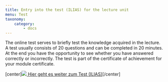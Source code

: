 ```yaml
---
title: Entry into the test (ILIAS) for the lecture unit
menu: Test
taxonomy:
    category:
        - docs
---
```

The online test serves to briefly test the knowledge acquired in the lecture. A test usually consists of 20 questions and can be completed in 20 minutes. At the end you have the opportunity to see whether you have answered correctly or incorrectly. The test is part of the certificate of achievement for your module certificate.

[center]<a href="https://ilias.opengeoedu.de/ilias/goto.php?target=tst_278&client_id=opengeoedu" markdown="1" target="_blank">![](/images/test.png?resize=200,200)   Hier geht es weiter zum Test (ILIAS)</a>[/center]
